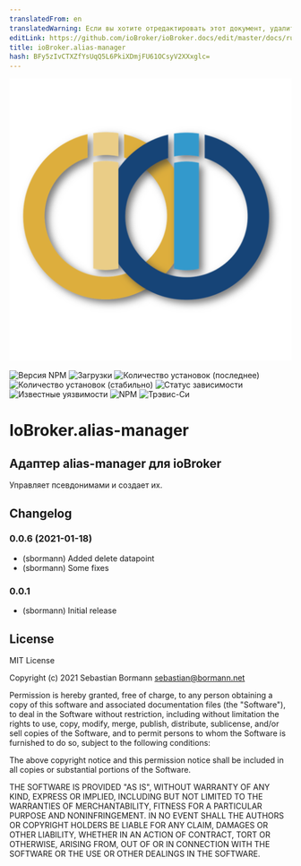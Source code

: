 ```yaml
---
translatedFrom: en
translatedWarning: Если вы хотите отредактировать этот документ, удалите поле «translationFrom», в противном случае этот документ будет снова автоматически переведен
editLink: https://github.com/ioBroker/ioBroker.docs/edit/master/docs/ru/adapterref/iobroker.alias-manager/README.md
title: ioBroker.alias-manager
hash: BFy5zIvCTXZfYsUqQ5L6PkiXDmjFU61OCsyV2XXxglc=
---
```

![Логотип](../../../en/adapterref/iobroker.alias-manager/admin/alias-manager.png)

![Версия NPM](http://img.shields.io/npm/v/iobroker.alias-manager.svg)
![Загрузки](https://img.shields.io/npm/dm/iobroker.alias-manager.svg)
![Количество установок (последнее)](http://iobroker.live/badges/alias-manager-installed.svg)
![Количество установок (стабильно)](http://iobroker.live/badges/alias-manager-stable.svg)
![Статус зависимости](https://img.shields.io/david/sbormann/iobroker.alias-manager.svg)
![Известные уязвимости](https://snyk.io/test/github/sbormann/ioBroker.alias-manager/badge.svg)
![NPM](https://nodei.co/npm/iobroker.alias-manager.png?downloads=true)
![Трэвис-Си](http://img.shields.io/travis/sbormann/ioBroker.alias-manager/master.svg)

# IoBroker.alias-manager
## Адаптер alias-manager для ioBroker
Управляет псевдонимами и создает их.

## Changelog

### 0.0.6 (2021-01-18)
* (sbormann) Added delete datapoint
* (sbormann) Some fixes 

### 0.0.1
* (sbormann) Initial release

## License
MIT License

Copyright (c) 2021 Sebastian Bormann <sebastian@bormann.net>

Permission is hereby granted, free of charge, to any person obtaining a copy
of this software and associated documentation files (the "Software"), to deal
in the Software without restriction, including without limitation the rights
to use, copy, modify, merge, publish, distribute, sublicense, and/or sell
copies of the Software, and to permit persons to whom the Software is
furnished to do so, subject to the following conditions:

The above copyright notice and this permission notice shall be included in all
copies or substantial portions of the Software.

THE SOFTWARE IS PROVIDED "AS IS", WITHOUT WARRANTY OF ANY KIND, EXPRESS OR
IMPLIED, INCLUDING BUT NOT LIMITED TO THE WARRANTIES OF MERCHANTABILITY,
FITNESS FOR A PARTICULAR PURPOSE AND NONINFRINGEMENT. IN NO EVENT SHALL THE
AUTHORS OR COPYRIGHT HOLDERS BE LIABLE FOR ANY CLAIM, DAMAGES OR OTHER
LIABILITY, WHETHER IN AN ACTION OF CONTRACT, TORT OR OTHERWISE, ARISING FROM,
OUT OF OR IN CONNECTION WITH THE SOFTWARE OR THE USE OR OTHER DEALINGS IN THE
SOFTWARE.